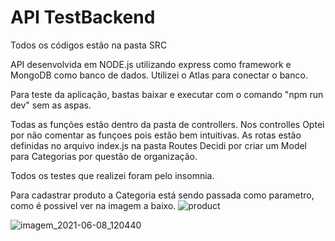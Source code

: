 # API TestBackend

Todos os códigos estão na pasta SRC

API desenvolvida em NODE.js utilizando express como framework e MongoDB como banco de dados. Utilizei o Atlas para conectar o banco. 

Para teste da aplicação, bastas baixar e executar com o comando "npm run dev" sem as aspas.

Todas as funções estão dentro da pasta de controllers. Nos controlles Optei por não comentar as funçoes pois estão bem intuitivas.
As rotas estão definidas no arquivo index.js na pasta Routes 
Decidi por criar um Model para Categorias por questão de organização.

Todos os testes que realizei foram pelo insomnia.



Para cadastrar produto a Categoria está sendo passada como parametro, como é possivel ver na imagem a baixo.
![product](https://user-images.githubusercontent.com/78126649/121211453-de74c480-c852-11eb-8ed4-4c0c8593ac0b.png)




![imagem_2021-06-08_120440](https://user-images.githubusercontent.com/78126649/121210018-b6389600-c851-11eb-868a-f40baf1d8e7f.png)
